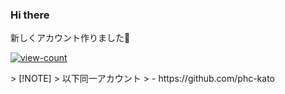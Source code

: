 ### Hi there 
新しくアカウント作りました👋
<p align="left"> 
  <a href="https://github.com/hisashi-kato-v2/hisashi-kato-v2/"　target="_blank" rel="noopener noreferrer">
    <img src="https://komarev.com/ghpvc/?username=hisashi-kato-v2" alt="view-count" />
  </a>
</p>
> [!NOTE]
> 以下同一アカウント
> - https://github.com/phc-kato
<!--
**hisashi-kato-v2/hisashi-kato-v2** is a ✨ _special_ ✨ repository because its `README.md` (this file) appears on your GitHub profile.

-- プロファイル
[![Top Langs](https://github-readme-stats.vercel.app/api/top-langs/?username=hisashi-kato-v2&layout=compact
)](https://github.com/anuraghazra/github-readme-stats)
[![Anurag's GitHub stats](https://github-readme-stats.vercel.app/api?username=hisashi-kato-v2)](https://github.com/anuraghazra/github-readme-stats)
[![trophy](https://github-profile-trophy.vercel.app/?username=hisashi-kato-v2)](https://github.com/hisashi-kato-v2/github-profile-trophy)

Here are some ideas to get you started:

- 🔭 I’m currently working on ...
- 🌱 I’m currently learning ...
- 👯 I’m looking to collaborate on ...
- 🤔 I’m looking for help with ...
- 💬 Ask me about ...
- 📫 How to reach me: ...
- 😄 Pronouns: ...
- ⚡ Fun fact: ...
-->
